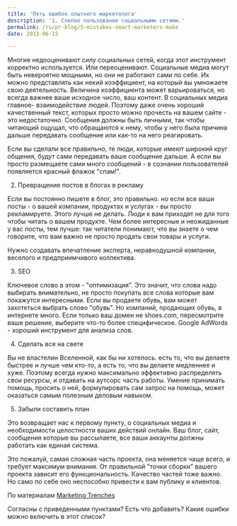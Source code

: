 ```yaml
---
title: 'Пять ошибок опытного маркетолога'
description: '1. Слепое пользование социальными сетями.'
permalink: /ru/pr-blog/5-mistakes-smart-marketers-make
date: 2013-06-15

---
```


Многие недооценивают силу социальных сетей, когда этот инструмент корректно используется. Или переоценивают. Социальные медиа могут быть невероятно мощными, но они не работают сами по себе. Их можно представлять как некий коэффициент, на который вы умножаете свою деятельность.  Величина коэффициента может варьироваться, но всегда важнее ваше исходное число, ваш контент. В социальных медиа главное-  взаимодействие людей. Поэтому даже очень хороший качественный текст, которых просто можно прочесть на вашем сайте - это недостаточно. Сообщения должны быть личными, так чтобы читающий ощущал, что обращаются к нему, чтобы у него была причина дальше передавать сообщение или как-то на него реагировать.

Если вы сделали все правильно, те люди, которые имеют широкий круг общения, будут сами передавать ваше сообщение дальше. А если вы просто размещаете сами много сообщений - в сознании пользователей появляется красный флажок "спам!".

2. Превращение постов в блогах в рекламу

Если вы постоянно пишете в блог, это правильно. но если все ваши посты - о вашей компании, продуктах и услугах - вы просто рекламируете. Этого лучше не делать. Люди к вам приходят не для того чтобы читать о вашем продукте. Чем более интересные и неожиданные у вас посты, тем лучше: так читатели понимают, что вы знаете о чем говорите, что вам важно не просто продать свои товары и услуги.

Нужно создавать впечатление эксперта, неравнодушной компании, веселого и предприимчивого коллектива.

3. SEO

Ключевое слово в этом - "оптимизация". Это значит, что слова надо выбирать внимательно, не просто покупать все слова которые вам покажутся интересными. Если вы продаете обувь, вам может захотеться выбрать слово "обувь". Но компаний, продающих обувь, в интернете много. Если только ваш домен не shoes.com, пересмотрите ваше решение, выберите что-то более специфическое. Google AdWords - хороший инструмент для анализа слов.

4. Сделать все на свете

Вы не властелин Вселенной, как бы ни хотелось. есть то, что вы делаете быстрее и лучше чем кто-то, а есть то, что вы делаете медленнее и хуже. Поэтому всегда нужно максимально эффективно распределять свои ресурсы, и отдавать на аутсорс часть работы. Умение принимать помощь, просить о ней, формулировать сам запрос на помощь, может оказаться самым полезным деловым навыком.

5. Забыли составить план

Это возвращает нас к первому пункту, о социальных медиа и необходимости целостности ваших действий онлайн. Ваш блог, сайт, сообщения которые вы рассылаете, все ваши аккаунты должны работать как единая система.

Это пожалуй, самая сложная часть проекта, она меняется чаще всего, и требует максимум внимания. От правильной "точки сборки" вашего проекта зависит его функциональность. Качество частей тоже важно. Но само по себе оно неспособно привести к вам публику и клиентов.

По материалам <a href="http://www.marketingtrenches.com/blogs/5-stupid-things-smart-marketers-do/">Marketing Trenches</a>

Согласны с приведенными пунктами? Есть что добавить? Какие ошибки можно включить в этот список?

